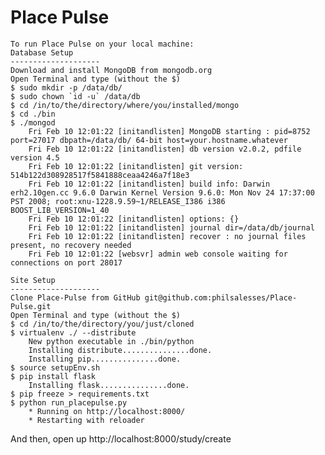 Place Pulse
============
    To run Place Pulse on your local machine:
    Database Setup
    --------------------
    Download and install MongoDB from mongodb.org
	Open Terminal and type (without the $)
	$ sudo mkdir -p /data/db/
	$ sudo chown `id -u` /data/db
	$ cd /in/to/the/directory/where/you/installed/mongo
	$ cd ./bin
	$ ./mongod
		Fri Feb 10 12:01:22 [initandlisten] MongoDB starting : pid=8752 port=27017 dbpath=/data/db/ 64-bit host=your.hostname.whatever
		Fri Feb 10 12:01:22 [initandlisten] db version v2.0.2, pdfile version 4.5
		Fri Feb 10 12:01:22 [initandlisten] git version: 514b122d308928517f5841888ceaa4246a7f18e3
		Fri Feb 10 12:01:22 [initandlisten] build info: Darwin erh2.10gen.cc 9.6.0 Darwin Kernel Version 9.6.0: Mon Nov 24 17:37:00 PST 2008; root:xnu-1228.9.59~1/RELEASE_I386 i386 BOOST_LIB_VERSION=1_40
		Fri Feb 10 12:01:22 [initandlisten] options: {}
		Fri Feb 10 12:01:22 [initandlisten] journal dir=/data/db/journal
		Fri Feb 10 12:01:22 [initandlisten] recover : no journal files present, no recovery needed
		Fri Feb 10 12:01:22 [websvr] admin web console waiting for connections on port 28017
	
	Site Setup
    --------------------
	Clone Place-Pulse from GitHub git@github.com:philsalesses/Place-Pulse.git
	Open Terminal and type (without the $)
	$ cd /in/to/the/directory/you/just/cloned
	$ virtualenv ./ --distribute
		New python executable in ./bin/python
		Installing distribute...............done.
		Installing pip...............done.
	$ source setupEnv.sh
	$ pip install flask
		Installing flask...............done.
	$ pip freeze > requirements.txt
	$ python run_placepulse.py
    	* Running on http://localhost:8000/
    	* Restarting with reloader

And then, open up http://localhost:8000/study/create